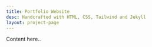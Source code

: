 ```yaml
---
title: Portfolio Website
desc: Handcrafted with HTML, CSS, Tailwind and Jekyll
layout: project-page
---
```


Content here..